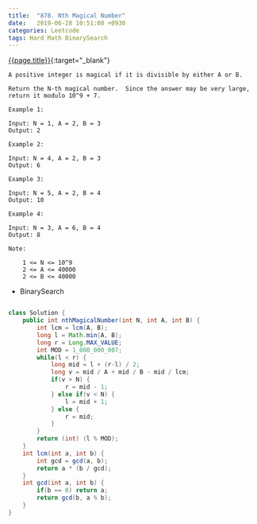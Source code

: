 ```yaml
---
title:  "878. Nth Magical Number"
date:   2019-06-28 10:51:00 +0930
categories: Leetcode
tags: Hard Math BinarySearch
---
```


[{{page.title}}](https://leetcode.com/problems/nth-magical-number/){:target="_blank"}

    A positive integer is magical if it is divisible by either A or B.

    Return the N-th magical number.  Since the answer may be very large, return it modulo 10^9 + 7.

    Example 1:

    Input: N = 1, A = 2, B = 3
    Output: 2

    Example 2:

    Input: N = 4, A = 2, B = 3
    Output: 6

    Example 3:

    Input: N = 5, A = 2, B = 4
    Output: 10

    Example 4:

    Input: N = 3, A = 6, B = 4
    Output: 8

    Note:

        1 <= N <= 10^9
        2 <= A <= 40000
        2 <= B <= 40000


* BinarySearch

```java

class Solution {
    public int nthMagicalNumber(int N, int A, int B) {
        int lcm = lcm(A, B);
        long l = Math.min(A, B);
        long r = Long.MAX_VALUE;
        int MOD = 1_000_000_007;
        while(l < r) {
            long mid = l + (r-l) / 2;
            long v = mid / A + mid / B - mid / lcm;
            if(v > N) {
                r = mid - 1;
            } else if(v < N) {
                l = mid + 1;
            } else {
                r = mid;
            }
        }
        return (int) (l % MOD);
    }
    int lcm(int a, int b) {
        int gcd = gcd(a, b);
        return a * (b / gcd);
    }
    int gcd(int a, int b) {
        if(b == 0) return a;
        return gcd(b, a % b);
    }
}
```
